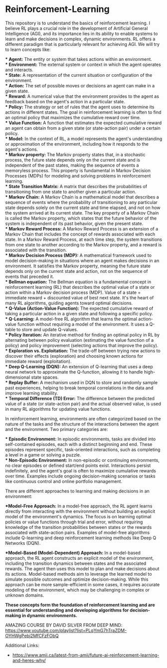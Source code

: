 # Reinforcement-Learning

This repository is to understand the basics of reinforcement learning. I believe RL plays a crucial role in the development of Artificial General Intelligence (AGI), and its importance lies in its ability to enable systems to learn and make decisions in complex, dynamic environments. RL offers a different paradigm that is particularly relevant for achieving AGI.
We will try to learn concepts like:
  
  <b>* Agent:</b> The entity or system that takes actions within an environment.  
  <b>* Environment:</b> The external system or context in which the agent operates and interacts.  
  <b>* State:</b> A representation of the current situation or configuration of the environment.  
  <b>* Action:</b> The set of possible moves or decisions an agent can make in a given state.  
  <b>* Reward:</b> A numerical value that the environment provides to the agent as feedback based on the agent's action in a particular state.  
  <b>* Policy:</b> The strategy or set of rules that the agent uses to determine its actions in different states. The goal in reinforcement learning is often to find an optimal policy that maximizes the cumulative reward over time.    
  <b>* Value Function:</b> A function that estimates the expected cumulative reward an agent can obtain from a given state (or state-action pair) under a certain policy.  
  <b>* Model:</b> In the context of RL, a model represents the agent's understanding or approximation of the environment, including how it responds to the agent's actions.  
  <b>* Markov property: </b> The Markov property states that, in a stochastic process, the future state depends only on the current state and is independent of the past states, making the sequence of events a memoryless process. This property is fundamental in Markov Decision Processes (MDPs) for modeling and solving problems in reinforcement learning.  
  <b>* State Transition Matrix:</b> A matrix that describes the probabilities of transitioning from one state to another given a particular action.  
  <b>* Markov Chain:</b> A Markov Chain is a mathematical model that describes a sequence of events where the probability of transitioning to any particular state depends solely on the current state and time elapsed, and not on how the system arrived at its current state. The key property of a Markov Chain is called the Markov property, which states that the future behavior of the system is independent of its past behavior, given the present state.  
  <b>* Markov Reward Process:</b> A Markov Reward Process is an extension of a Markov Chain that includes the concept of rewards associated with each state. In a Markov Reward Process, at each time step, the system transitions from one state to another according to the Markov property, and a reward is associated with the transition.  
  <b>* Markov Decision Process (MDP):</b> A mathematical framework used to model decision-making in situations where an agent makes decisions in an environment. It satisfies the Markov property, meaning the future state depends only on the current state and action, not on the sequence of events that preceded it.  
  <b>* Bellman equation:</b> The Bellman equation is a fundamental concept in reinforcement learning (RL) that describes the optimal value of a state or action within a Markov decision process (MDP). Value of a state = immediate reward + discounted value of best next state. It's the heart of many RL algorithms, guiding agents toward optimal decisions.  
  <b>* Q-Value (Action-Value Function):</b> The expected cumulative reward of taking a particular action in a given state and following a specific policy.  
  <b>* Q-Learning:</b> A model-free RL algorithm that learns the optimal action-value function without requiring a model of the environment. It uses a Q-table to store and update Q-values.  
  <b>* Policy Iteration:</b> An iterative method for finding an optimal policy in RL by alternating between policy evaluation (estimating the value function of a policy) and policy improvement (selecting actions that improve the policy).  
  <b>* Exploration vs. Exploitation:</b> The trade-off between trying new actions to discover their effects (exploration) and choosing known actions for immediate reward (exploitation).  
  <b>* Deep Q-Learning (DQN):</b> An extension of Q-learning that uses a deep neural network to approximate the Q-function, allowing it to handle high-dimensional state spaces.  
  <b>* Replay Buffer:</b> A mechanism used in DQN to store and randomly sample past experiences, helping to break temporal correlations in the data and improve learning stability.  
  <b>* Temporal Difference (TD) Error:</b> The difference between the predicted value of a state (or state-action pair) and the actual observed value, is used in many RL algorithms for updating value functions.  

In reinforcement learning, environments are often categorized based on the nature of the tasks and the structure of the interactions between the agent and the environment. Two primary categories are:
  
  <b>* Episodic Environment:</b> In episodic environments, tasks are divided into self-contained episodes, each with a distinct beginning and end. These episodes represent specific, task-oriented interactions, such as completing a level in a game or solving a puzzle.  
  <b>* Non-Episodic Environment:</b> In non-episodic or continuing environments, no clear episodes or defined start/end points exist. Interactions persist indefinitely, and the agent's goal is often to maximize cumulative rewards over time. Examples include ongoing decision-making scenarios or tasks like continuous control and online portfolio management.  


There are different approaches to learning and making decisions in an environment:  

  <b>*Model-Free Approach:</b> In a model-free approach, the RL agent learns directly from interacting with the environment without building an explicit model of the environment's dynamics. The focus is on learning optimal policies or value functions through trial and error, without requiring knowledge of the transition probabilities between states or the rewards associated with state-action pairs. Examples of model-free algorithms include Q-learning and deep reinforcement learning methods like Deep Q Networks (DQN).  

  <b>*Model-Based (Model-Dependent) Approach:</b> In a model-based approach, the RL agent constructs an explicit model of the environment, including the transition dynamics between states and the associated rewards. The agent then uses this model to plan and make decisions about its actions. Model-based methods aim to leverage the learned model to simulate possible outcomes and optimize decision-making. While this approach can be more sample-efficient in some cases, it requires accurate modeling of the environment, which may be challenging in complex or unknown domains.  


<b>These concepts form the foundation of reinforcement learning and are essential for understanding and developing algorithms for decision-making in dynamic environments.</b> 

AMAZING COURSE BY DAVID SILVER FROM DEEP MIND: https://www.youtube.com/playlist?list=PLqYmG7hTraZDM-OYHWgPebj2MfCFzFObQ  

Additional Links:  
* https://www.amii.ca/latest-from-amii/future-ai-reinforcement-learning-and-heres-why/
